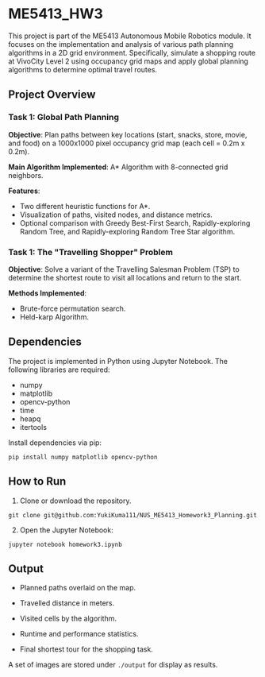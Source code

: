 # ME5413_HW3

This project is part of the ME5413 Autonomous Mobile Robotics module. It focuses on the implementation and analysis of various path planning algorithms in a 2D grid environment. Specifically, simulate a shopping route at VivoCity Level 2 using occupancy grid maps and apply global planning algorithms to determine optimal travel routes.

## Project Overview

### Task 1: Global Path Planning

__Objective__: Plan paths between key locations (start, snacks, store, movie, and food) on a 1000x1000 pixel occupancy grid map (each cell = 0.2m x 0.2m).

__Main Algorithm Implemented__: A* Algorithm with 8-connected grid neighbors.

__Features__: 
 - Two different heuristic functions for A*.
 - Visualization of paths, visited nodes, and distance metrics.
 - Optional comparison with Greedy Best-First Search, Rapidly-exploring Random Tree, and Rapidly-exploring Random Tree Star algorithm.

### Task 1: The "Travelling Shopper" Problem

__Objective__: Solve a variant of the Travelling Salesman Problem (TSP) to determine the shortest route to visit all locations and return to the start.

__Methods Implemented__:
 - Brute-force permutation search.
 - Held-karp Algorithm.

## Dependencies
The project is implemented in Python using Jupyter Notebook. The following libraries are required:
 - numpy
 - matplotlib
 - opencv-python
 - time
 - heapq
 - itertools

Install dependencies via pip:
```
pip install numpy matplotlib opencv-python
```

## How to Run

1. Clone or download the repository.

```
git clone git@github.com:YukiKuma111/NUS_ME5413_Homework3_Planning.git
```

2. Open the Jupyter Notebook:

```
jupyter notebook homework3.ipynb
```

## Output

 - Planned paths overlaid on the map.

 - Travelled distance in meters.

 - Visited cells by the algorithm.

 - Runtime and performance statistics.

 - Final shortest tour for the shopping task.

A set of images are stored under `./output` for display as results.